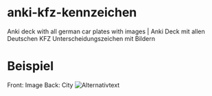 # anki-kfz-kennzeichen
Anki deck with all german car plates with images | Anki Deck mit allen Deutschen KFZ Unterscheidungszeichen mit Bildern

# Beispiel
Front: Image
Back: City
![Alternativtext](https://cdn.tschoerner.cloud/20bCnIgzTZKfoPym253v4XMYjYD9tcTlkggUwiNyf6VTzmVBQH)
